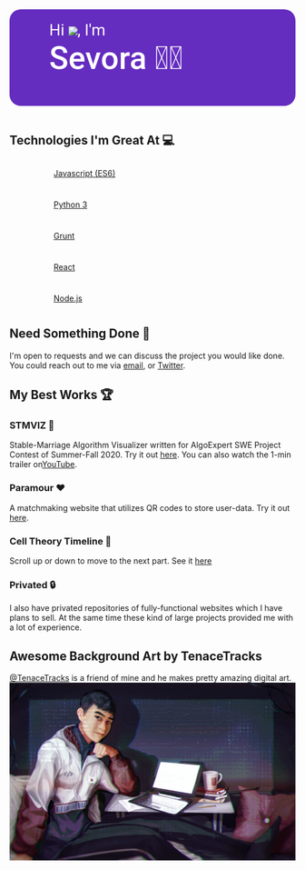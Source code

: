 <style>
    .hello.gif {
        background-color: transparent;
        width: 40px;
    }

    .hero {
        width: auto; 
        height: 150px; 
        background-color: #642cbf; 

        padding-top: 20px; 
        padding-left: 70px; 
        
        border-radius: 20px;
    }

    .heading {
        color: white; 
        font-family: Roboto; 
        font-size:2em;
    }

    .h1 {
        font-weight: 500;
        font-size: 4em;
    }

    .h2 {
        font-size: 2em;
    }

    .switch-text {
        min-width: 100%;
        min-height: 100px;
        cursor: pointer;
    }

    .switch-text div:nth-of-type(1), .switch-text:hover div:nth-of-type(2) {
        display: none;
    }
    
    .switch-text:hover div:nth-of-type(1), .switch-text div:nth-of-type(2) {
        display: block;
    }

    li {
        margin-bottom: 15px;
        list-style-type: none;
    }

    .icon {
        display: inline-block;
        width: 40px;
        height: 40px;
        margin-right: 10px;
        vertical-align: middle;

        -webkit-mask-repeat: no-repeat;
        mask-repeat: no-repeat;
    }

    .icon.javascript {
        background-color: yellow;
        -webkit-mask-image: url("assets/fontawesome/js.svg");
        mask-image: url("assets/fontawesome/js.svg");
    }

    .icon.python {
        background-color: darkviolet;
        -webkit-mask-image: url("assets/fontawesome/python.svg");
        mask-image: url("assets/fontawesome/python.svg");
    }

    .icon.react {
        background-color: blue;
        -webkit-mask-image: url("assets/fontawesome/react.svg");
        mask-image: url("assets/fontawesome/react.svg");
    }

    .icon.grunt {
        background-color: orange;
        -webkit-mask-image: url("assets/fontawesome/grunt.svg");
        mask-image: url("assets/fontawesome/grunt.svg");
    }

    .icon.node-js {
        background-color: green;
        -webkit-mask-image: url("assets/fontawesome/node-js.svg");
        mask-image: url("assets/fontawesome/node-js.svg");
    }

    .text {
        display: inline-block;
        font-size: 1em;
        vertical-align: middle;
    }
</style>

<div class="hero">
    <div class="heading h2">Hi <img class="hello gif" src="https://media.giphy.com/media/hvRJCLFzcasrR4ia7z/giphy.gif"/>, I'm</div>
    <div class="switch-text">
        <div class="heading h1">Ralph Louis Gopez 👨</div>
        <div class="heading h1">Sevora 👨‍💻</div>
    </div>
</div>
<br />

<h2>Technologies I'm Great At 💻</h2>
<ul>
    <li>
        <span class="javascript icon"></span>
        <span class="text">
            <a href="https://www.javascript.com/" target="_blank">Javascript (ES6)</a>
        </span>
    </li>
    <li>
        <span class="python icon"></span>
        <span class="text">
            <a href="https://www.python.org/" target="_blank">Python 3</a>
        </span>
    </li>
    <li>
        <span class="grunt icon"></span>
        <span class="text">
            <a href="https://gruntjs.com/" target="_blank">Grunt</a>
        </span>
    </li>
    <li>
        <span class="react icon"></span>
        <span class="text">
            <a href="https://reactjs.org/" target="_blank">React</a>
        </span>
    </li>
    <li>
        <span class="node-js icon"></span>
        <span class="text">
            <a href="https://nodejs.org/" target="_blank">Node.js</a>
        </span>
    </li>
</ul>

<h2>Need Something Done 🤔</h2>
<div>I'm open to requests and we can discuss the project you would like done. You could reach out to me via <a href="mailto:business.ralph.louis.gopez@gmail.com">email</a>, or <a href="https://twitter.com/ralphlouisgopez" target="blank_">Twitter</a>.</div>

<h2>My Best Works 🏆</h2>
<h3>STMVIZ 💍</h3>
<div>Stable-Marriage Algorithm Visualizer written for AlgoExpert SWE Project Contest of Summer-Fall 2020. Try it out <a href="https://stmviz.herokuapp.com/">here</a>. You can also watch the 1-min trailer on<a href="https://youtu.be/yxNn02h3MzI">YouTube</a>.</div>

<h3>Paramour ❤️</h3>
<div>A matchmaking website that utilizes QR codes to store user-data. Try it out <a href="https://paraour.herokuapp.com/">here</a>.</div>

<h3>Cell Theory Timeline 🔬</h3>
<div>Scroll up or down to move to the next part. See it <a href="https://sevora.github.io/cell-theory-timeline/index.html">here</a></div>

<h3>Privated 🔒</h3>
<div>I also have privated repositories of fully-functional websites which I have plans to sell. At the same time these kind of large projects provided me with a lot of experience.</div>

<h2>Awesome Background Art by TenaceTracks</h2>
<div><a href="https://twitter.com/TenaceTracks">@TenaceTracks</a> is a friend of mine and he makes pretty amazing digital art.</div>

<img src="https://github.com/sevora/sevora/raw/main/assets/bg-art.jpg">